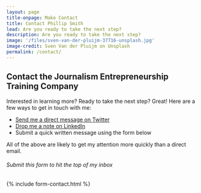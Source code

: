 ```yaml
---
layout: page
title-onpage: Make Contact
title: Contact Phillip Smith
lead: Are you ready to take the next step?
description: Are you ready to take the next step?
image: '/files/sven-van-der-pluijm-37716-unsplash.jpg'
image-credit: Sven Van der Pluijm on Unsplash
permalink: /contact/
---
```


## Contact the Journalism Entrepreneurship Training Company

Interested in learning more? Ready to take the next step? Great! Here are a few ways to get in touch with me:

* <a href="https://twitter.com/phillipadsmith">Send me a direct message on Twitter</a>
* <a href="https://linkedin.com/in/phillipadsmith/">Drop me a note on LinkedIn</a>
* Submit a quick written message using the form below

All of the above are likely to get my attention more quickly than a direct email.

###### Submit this form to hit the top of my inbox
{% include form-contact.html %}
